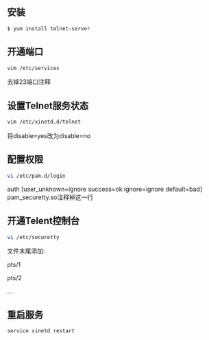 ## 安装

```bash
$ yum install telnet-server
```

## 开通端口 

```bash
vim /etc/services
```

去掉23端口注释

## 设置Telnet服务状态

```bash
vim /etc/xinetd.d/telnet
```

将disable=yes改为disable=no

## 配置权限

```bash
vi /etc/pam.d/login
```

auth [user_unknown=ignore success=ok ignore=ignore default=bad] pam_securetty.so注释掉这一行

## 开通Telent控制台

```bash
vi /etc/securetty 
```

文件末尾添加:

pts/1 

pts/2 

...

## 重启服务

```bash
service xinetd restart
```